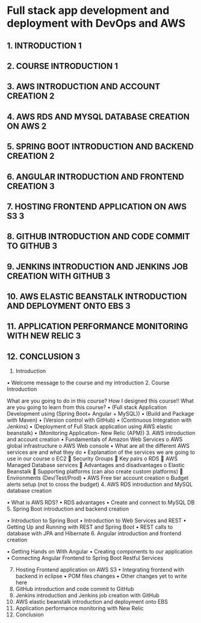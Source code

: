 # Full stack app development and deployment with DevOps and AWS

## 1.	INTRODUCTION	1
## 2.	COURSE INTRODUCTION	1
## 3.	AWS INTRODUCTION AND ACCOUNT CREATION	2
## 4.	AWS RDS AND MYSQL DATABASE CREATION ON AWS	2
## 5.	SPRING BOOT INTRODUCTION AND BACKEND CREATION	2
## 6.	ANGULAR INTRODUCTION AND FRONTEND CREATION	3
## 7.	HOSTING FRONTEND APPLICATION ON AWS S3	3
## 8.	GITHUB INTRODUCTION AND CODE COMMIT TO GITHUB	3
## 9.	JENKINS INTRODUCTION AND JENKINS JOB CREATION WITH GITHUB	3
## 10.	AWS ELASTIC BEANSTALK INTRODUCTION AND DEPLOYMENT ONTO EBS	3
## 11.	APPLICATION PERFORMANCE MONITORING WITH NEW RELIC	3
## 12.	CONCLUSION	3

1.	Introduction 

•	Welcome message to the course and my introduction
2.	Course Introduction 	

What are you going to do in this course?
How I designed this course!!
What are you going to learn from this course?
•	(Full stack Application Development using (Spring Boot+ Angular + MySQL))
•	(Build and Package with Maven)
•	(Version control with GitHub)
•	(Continuous Integration with Jenkins)
•	(Deployment of Full Stack application using AWS elastic beanstalk)
•	(Monitoring Application- New Relic (APM))
3.	AWS introduction and account creation 
•	Fundamentals of Amazon Web Services
o	AWS global infrastructure
o	AWS Web console
•	What are all the different AWS services are and what they do
•	Explanation of the services we are going to use in our course
o	EC2 
	Security Groups 
	Key pairs
o	RDS
	AWS Managed Database services
	Advantages and disadvantages
o	Elastic Beanstalk
	Supporting platforms (can also create custom platforms)
	Environments (Dev/Test/Prod)
•	AWS Free tier account creation
o	Budget alerts setup (not to cross the budget)
4.	AWS RDS introduction and MySQL database creation

•	What is AWS RDS? 
•	RDS advantages
•	Create and connect to MySQL DB
5.	Spring Boot introduction and backend creation

•	Introduction to Spring Boot
•	Introduction to Web Services and REST
•	Getting Up and Running with REST and Spring Boot
•	REST calls to database with JPA and Hibernate
6.	Angular introduction and frontend creation

•	Getting Hands on With Angular
•	Creating components to our application
•	Connecting Angular Frontend to Spring Boot Restful Services

7.	Hosting Frontend application on AWS S3 
•	Integrating frontend with backend in eclipse
•	POM files changes 
•	Other changes yet to write here
8.	GitHub introduction and code commit to GitHub 
9.	Jenkins introduction and Jenkins job creation with GitHub 
10.	AWS elastic beanstalk introduction and deployment onto EBS
11.	Application performance monitoring with New Relic
12.	Conclusion




